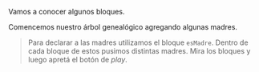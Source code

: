Vamos a conocer algunos bloques. 

Comencemos nuestro árbol genealógico agregando algunas madres.

> Para declarar a las madres utilizamos el bloque `esMadre`. Dentro de cada bloque de estos pusimos distintas madres. Mira los bloques y luego apretá el botón de _play_.